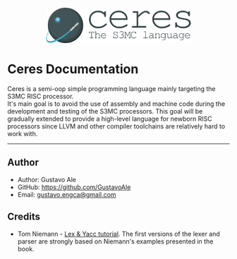 <p align="center">
    <a href="#">
        <img src="assets/logo.png" style="height:80px" alt="Ceres - The S3MC language">
    </a>
</p>

# Ceres Documentation
Ceres is a semi-oop simple programming language mainly targeting the S3MC RISC
processor.  
It's main goal is to avoid the use of assembly and machine code during the
development and testing of the S3MC processors. This goal will be gradually
extended to provide a high-level language for newborn RISC processors since LLVM
and other compiler toolchains are relatively hard to work with.

---
## Author

* Author: Gustavo Ale
* GitHub: https://github.com/GustavoAle
* Email: gustavo.engca@gmail.com

## Credits

* Tom Niemann - [Lex & Yacc tutorial](https://www.epaperpress.com/lexandyacc/).
The first versions of the lexer and parser are strongly based on Niemann's
examples presented in the book.
